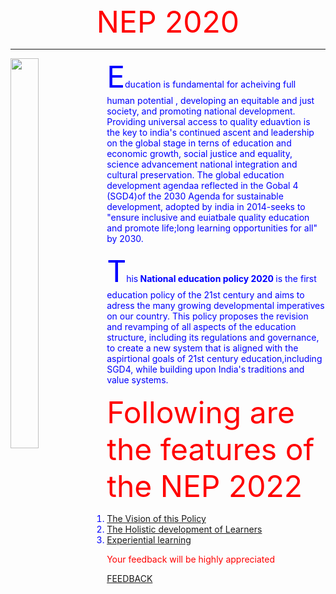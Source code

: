 <html>
<head>
<title> NEP 2020</title>
</head>
<body text= "blue">
<center><font color="red" type="bauhaus 93" size="35">NEP 2020 </font></center>
<HR colour= "light blue" noshade size="5">
<img src="C:\Users\t470\Downloads\nep .jpg" height=40% width=30% align="left">
<p><p><p>
<font type="calibri" size="10">E</font>ducation is fundamental for acheiving full human potential , developing an equitable and just society,
and promoting national development. Providing universal access to quality eduavtion is the key to india's continued ascent and leadership on 
the global stage in terns of education and economic growth, social justice and equality, science advancement national integration and cultural preservation.
The global education development agendaa reflected in the Gobal 4 (SGD4)of the 2030 	Agenda for sustainable development, adopted by india in 2014-seeks to "ensure inclusive and euiatbale quality education and promote life;long learning opportunities for all"  by 2030.
<p>
<font type="calibri" size=8>T</font>his<b> National education policy 2020 </b>is the first education policy of the 21st century and aims to adress the many growing developmental imperatives on our country.
This policy proposes the revision and revamping of all aspects of the education structure, including its regulations and governance, to create a new system that is aligned with the aspirtional goals of 21st century education,including SGD4, while building upon India's traditions and value systems.
<p>
<font type="calibri" size=7 color="red">Following are the features of the NEP 2022</font>
<OL>

<LI><A href="vision.html"> The Vision of this Policy</A>
<LI><A href="Holistic.html"> The Holistic development of Learners</A>
<LI><A href="Experiential .html"> Experiential learning</A>

</OL> 
<p><font color="red"> Your feedback will be highly appreciated </font>
<p>
<A href= "C:\Users\t470\Downloads\feedback form. jpg.jpg" > FEEDBACK</A>


</body>
</html>


